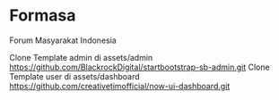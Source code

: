 # Formasa
Forum Masyarakat Indonesia

Clone Template admin di assets/admin https://github.com/BlackrockDigital/startbootstrap-sb-admin.git
Clone Template user di assets/dashboard https://github.com/creativetimofficial/now-ui-dashboard.git
